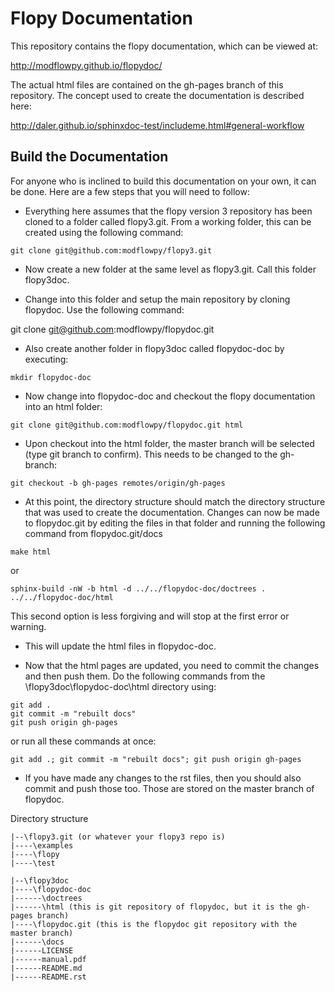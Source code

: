 Flopy Documentation
===================

This repository contains the flopy documentation, which can be viewed at:

http://modflowpy.github.io/flopydoc/

The actual html files are contained on the gh-pages branch of this repository.  The concept used to create the documentation is described here:

http://daler.github.io/sphinxdoc-test/includeme.html#general-workflow


Build the Documentation
-----------------------

For anyone who is inclined to build this documentation on your own, it can be done.  Here are a few steps that you will need to follow:

  * Everything here assumes that the flopy version 3 repository has been cloned to a folder called flopy3.git.  From a working folder, this can be created using the following command:

```
git clone git@github.com:modflowpy/flopy3.git
```

  * Now create a new folder at the same level as flopy3.git.  Call this folder flopy3doc.

  * Change into this folder and setup the main repository by cloning flopydoc.  Use the following command:

git clone git@github.com:modflowpy/flopydoc.git

  * Also create another folder in flopy3doc called flopydoc-doc by executing:

```
mkdir flopydoc-doc
```

  * Now change into flopydoc-doc and checkout the flopy documentation into an html folder:

```
git clone git@github.com:modflowpy/flopydoc.git html
```

  * Upon checkout into the html folder, the master branch will be selected (type git branch to confirm).  This needs to be changed to the gh-branch:

```
git checkout -b gh-pages remotes/origin/gh-pages
```

  * At this point, the directory structure should match the directory structure that was used to create the documentation.  Changes can now be made to flopydoc.git by editing the files in that folder and running the following command from flopydoc.git/docs

```
make html
```

or

```
sphinx-build -nW -b html -d ../../flopydoc-doc/doctrees . ../../flopydoc-doc/html
```

This second option is less forgiving and will stop at the first error or warning.


  * This will update the html files in flopydoc-doc.  

  * Now that the html pages are updated, you need to commit the changes and then push them.  Do the following commands from the \flopy3doc\flopydoc-doc\html directory using:


```
git add .
git commit -m "rebuilt docs"
git push origin gh-pages
```

or run all these commands at once:

```
git add .; git commit -m "rebuilt docs"; git push origin gh-pages
```


  * If you have made any changes to the rst files, then you should also commit and push those too.  Those are stored on the master branch of flopydoc.

Directory structure

    |--\flopy3.git (or whatever your flopy3 repo is)
    |----\examples
    |----\flopy
    |----\test

    |--\flopy3doc
    |----\flopydoc-doc
    |------\doctrees
    |------\html (this is git repository of flopydoc, but it is the gh-pages branch)
    |----\flopydoc.git (this is the flopydoc git repository with the master branch)
    |------\docs
    |------LICENSE
    |------manual.pdf
    |------README.md
    |------README.rst
 
